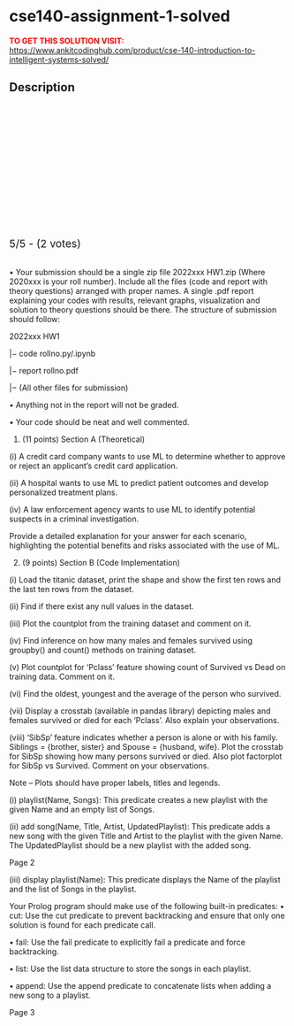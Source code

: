 # cse140-assignment-1-solved



**<span style='color:red'>TO GET THIS SOLUTION VISIT:</span>** https://www.ankitcodinghub.com/product/cse-140-introduction-to-intelligent-systems-solved/

<h2>Description</h2>



<div class="kk-star-ratings kksr-auto kksr-align-center kksr-valign-top" data-payload="{&quot;align&quot;:&quot;center&quot;,&quot;id&quot;:&quot;128544&quot;,&quot;slug&quot;:&quot;default&quot;,&quot;valign&quot;:&quot;top&quot;,&quot;ignore&quot;:&quot;&quot;,&quot;reference&quot;:&quot;auto&quot;,&quot;class&quot;:&quot;&quot;,&quot;count&quot;:&quot;2&quot;,&quot;legendonly&quot;:&quot;&quot;,&quot;readonly&quot;:&quot;&quot;,&quot;score&quot;:&quot;5&quot;,&quot;starsonly&quot;:&quot;&quot;,&quot;best&quot;:&quot;5&quot;,&quot;gap&quot;:&quot;4&quot;,&quot;greet&quot;:&quot;Rate this product&quot;,&quot;legend&quot;:&quot;5\/5 - (2 votes)&quot;,&quot;size&quot;:&quot;24&quot;,&quot;title&quot;:&quot;CSE140 Assignment-1 Solved&quot;,&quot;width&quot;:&quot;138&quot;,&quot;_legend&quot;:&quot;{score}\/{best} - ({count} {votes})&quot;,&quot;font_factor&quot;:&quot;1.25&quot;}">
            
<div class="kksr-stars">
    
<div class="kksr-stars-inactive">
            <div class="kksr-star" data-star="1" style="padding-right: 4px">
            

<div class="kksr-icon" style="width: 24px; height: 24px;"></div>
        </div>
            <div class="kksr-star" data-star="2" style="padding-right: 4px">
            

<div class="kksr-icon" style="width: 24px; height: 24px;"></div>
        </div>
            <div class="kksr-star" data-star="3" style="padding-right: 4px">
            

<div class="kksr-icon" style="width: 24px; height: 24px;"></div>
        </div>
            <div class="kksr-star" data-star="4" style="padding-right: 4px">
            

<div class="kksr-icon" style="width: 24px; height: 24px;"></div>
        </div>
            <div class="kksr-star" data-star="5" style="padding-right: 4px">
            

<div class="kksr-icon" style="width: 24px; height: 24px;"></div>
        </div>
    </div>
    
<div class="kksr-stars-active" style="width: 138px;">
            <div class="kksr-star" style="padding-right: 4px">
            

<div class="kksr-icon" style="width: 24px; height: 24px;"></div>
        </div>
            <div class="kksr-star" style="padding-right: 4px">
            

<div class="kksr-icon" style="width: 24px; height: 24px;"></div>
        </div>
            <div class="kksr-star" style="padding-right: 4px">
            

<div class="kksr-icon" style="width: 24px; height: 24px;"></div>
        </div>
            <div class="kksr-star" style="padding-right: 4px">
            

<div class="kksr-icon" style="width: 24px; height: 24px;"></div>
        </div>
            <div class="kksr-star" style="padding-right: 4px">
            

<div class="kksr-icon" style="width: 24px; height: 24px;"></div>
        </div>
    </div>
</div>
                

<div class="kksr-legend" style="font-size: 19.2px;">
            5/5 - (2 votes)    </div>
    </div>
&nbsp;

• Your submission should be a single zip file 2022xxx HW1.zip (Where 2020xxx is your roll number). Include all the files (code and report with theory questions) arranged with proper names. A single .pdf report explaining your codes with results, relevant graphs, visualization and solution to theory questions should be there. The structure of submission should follow:

2022xxx HW1

|− code rollno.py/.ipynb

|− report rollno.pdf

|− (All other files for submission)

• Anything not in the report will not be graded.

• Your code should be neat and well commented.

1. (11 points) Section A (Theoretical)

(i) A credit card company wants to use ML to determine whether to approve or reject an applicant’s credit card application.

(ii) A hospital wants to use ML to predict patient outcomes and develop personalized treatment plans.

(iv) A law enforcement agency wants to use ML to identify potential suspects in a criminal investigation.

Provide a detailed explanation for your answer for each scenario, highlighting the potential benefits and risks associated with the use of ML.

2. (9 points) Section B (Code Implementation)

(i) Load the titanic dataset, print the shape and show the first ten rows and the last ten rows from the dataset.

(ii) Find if there exist any null values in the dataset.

(iii) Plot the countplot from the training dataset and comment on it.

(iv) Find inference on how many males and females survived using groupby() and count() methods on training dataset.

(v) Plot countplot for ‘Pclass’ feature showing count of Survived vs Dead on training data. Comment on it.

(vi) Find the oldest, youngest and the average of the person who survived.

(vii) Display a crosstab (available in pandas library) depicting males and females survived or died for each ‘Pclass’. Also explain your observations.

(viii) ‘SibSp’ feature indicates whether a person is alone or with his family. Siblings = {brother, sister} and Spouse = {husband, wife}. Plot the crosstab for SibSp showing how many persons survived or died. Also plot factorplot for SibSp vs Survived. Comment on your observations.

Note – Plots should have proper labels, titles and legends.

(i) playlist(Name, Songs): This predicate creates a new playlist with the given Name and an empty list of Songs.

(ii) add song(Name, Title, Artist, UpdatedPlaylist): This predicate adds a new song with the given Title and Artist to the playlist with the given Name. The UpdatedPlaylist should be a new playlist with the added song.

Page 2

(iii) display playlist(Name): This predicate displays the Name of the playlist and the list of Songs in the playlist.

Your Prolog program should make use of the following built-in predicates: • cut: Use the cut predicate to prevent backtracking and ensure that only one solution is found for each predicate call.

• fail: Use the fail predicate to explicitly fail a predicate and force backtracking.

• list: Use the list data structure to store the songs in each playlist.

• append: Use the append predicate to concatenate lists when adding a new song to a playlist.

Page 3
